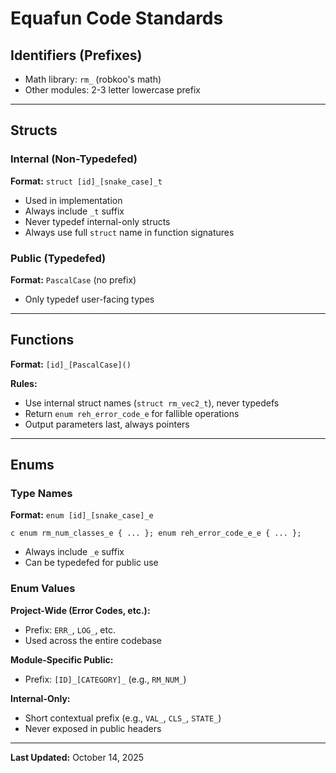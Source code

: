 # Equafun Code Standards

## Identifiers (Prefixes)
- Math library: `rm_` (robkoo's math)
- Other modules: 2-3 letter lowercase prefix

---

## Structs

### Internal (Non-Typedefed)
**Format:** `struct [id]_[snake_case]_t`

- Used in implementation
- Always include `_t` suffix
- Never typedef internal-only structs
- Always use full `struct` name in function signatures

### Public (Typedefed)
**Format:** `PascalCase` (no prefix)

- Only typedef user-facing types

---

## Functions

**Format:** `[id]_[PascalCase]()`

**Rules:**
- Use internal struct names (`struct rm_vec2_t`), never typedefs
- Return `enum reh_error_code_e` for fallible operations
- Output parameters last, always pointers

---

## Enums

### Type Names
**Format:** `enum [id]_[snake_case]_e`

``c
enum rm_num_classes_e { ... };
enum reh_error_code_e_e { ... };
``

- Always include `_e` suffix
- Can be typedefed for public use

### Enum Values

**Project-Wide (Error Codes, etc.):**

- Prefix: `ERR_`, `LOG_`, etc.
- Used across the entire codebase

**Module-Specific Public:**

- Prefix: `[ID]_[CATEGORY]_` (e.g., `RM_NUM_`)

**Internal-Only:**

- Short contextual prefix (e.g., `VAL_`, `CLS_`, `STATE_`)
- Never exposed in public headers

---

**Last Updated:** October 14, 2025